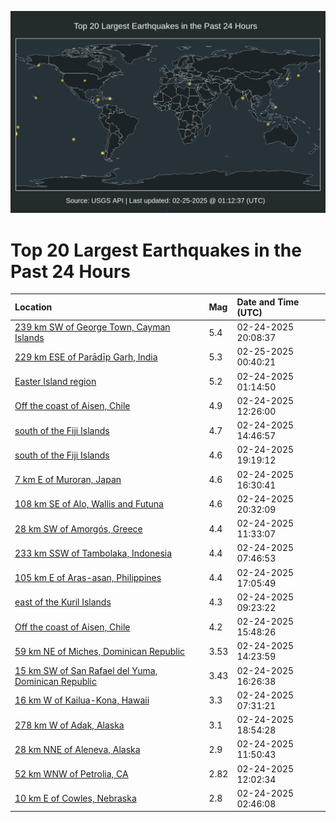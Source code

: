 ![Map](./map.png)

# Top 20 Largest Earthquakes in the Past 24 Hours

| Location | Mag | Date and Time (UTC) |
|:---|:---|:---|
| [239 km SW of George Town, Cayman Islands](https://earthquake.usgs.gov/earthquakes/eventpage/us6000pv78) | 5.4 | 02-24-2025 20:08:37 |
| [229 km ESE of Parādīp Garh, India](https://earthquake.usgs.gov/earthquakes/eventpage/us6000pv8n) | 5.3 | 02-25-2025 00:40:21 |
| [Easter Island region](https://earthquake.usgs.gov/earthquakes/eventpage/us7000pfqd) | 5.2 | 02-24-2025 01:14:50 |
| [Off the coast of Aisen, Chile](https://earthquake.usgs.gov/earthquakes/eventpage/us7000pfsi) | 4.9 | 02-24-2025 12:26:00 |
| [south of the Fiji Islands](https://earthquake.usgs.gov/earthquakes/eventpage/us7000pfta) | 4.7 | 02-24-2025 14:46:57 |
| [south of the Fiji Islands](https://earthquake.usgs.gov/earthquakes/eventpage/us6000pv6y) | 4.6 | 02-24-2025 19:19:12 |
| [7 km E of Muroran, Japan](https://earthquake.usgs.gov/earthquakes/eventpage/us6000pv53) | 4.6 | 02-24-2025 16:30:41 |
| [108 km SE of Alo, Wallis and Futuna](https://earthquake.usgs.gov/earthquakes/eventpage/us6000pv7g) | 4.6 | 02-24-2025 20:32:09 |
| [28 km SW of Amorgós, Greece](https://earthquake.usgs.gov/earthquakes/eventpage/us7000pfs8) | 4.4 | 02-24-2025 11:33:07 |
| [233 km SSW of Tambolaka, Indonesia](https://earthquake.usgs.gov/earthquakes/eventpage/us7000pfrf) | 4.4 | 02-24-2025 07:46:53 |
| [105 km E of Aras-asan, Philippines](https://earthquake.usgs.gov/earthquakes/eventpage/us6000pv5b) | 4.4 | 02-24-2025 17:05:49 |
| [east of the Kuril Islands](https://earthquake.usgs.gov/earthquakes/eventpage/us7000pfrr) | 4.3 | 02-24-2025 09:23:22 |
| [Off the coast of Aisen, Chile](https://earthquake.usgs.gov/earthquakes/eventpage/us7000pftz) | 4.2 | 02-24-2025 15:48:26 |
| [59 km NE of Miches, Dominican Republic](https://earthquake.usgs.gov/earthquakes/eventpage/pr2025055001) | 3.53 | 02-24-2025 14:23:59 |
| [15 km SW of San Rafael del Yuma, Dominican Republic](https://earthquake.usgs.gov/earthquakes/eventpage/pr71473438) | 3.43 | 02-24-2025 16:26:38 |
| [16 km W of Kailua-Kona, Hawaii](https://earthquake.usgs.gov/earthquakes/eventpage/hv74622247) | 3.3 | 02-24-2025 07:31:21 |
| [278 km W of Adak, Alaska](https://earthquake.usgs.gov/earthquakes/eventpage/ak0252j9lixj) | 3.1 | 02-24-2025 18:54:28 |
| [28 km NNE of Aleneva, Alaska](https://earthquake.usgs.gov/earthquakes/eventpage/ak0252j5eny0) | 2.9 | 02-24-2025 11:50:43 |
| [52 km WNW of Petrolia, CA](https://earthquake.usgs.gov/earthquakes/eventpage/nc75138647) | 2.82 | 02-24-2025 12:02:34 |
| [10 km E of Cowles, Nebraska](https://earthquake.usgs.gov/earthquakes/eventpage/us7000pfqj) | 2.8 | 02-24-2025 02:46:08 |
